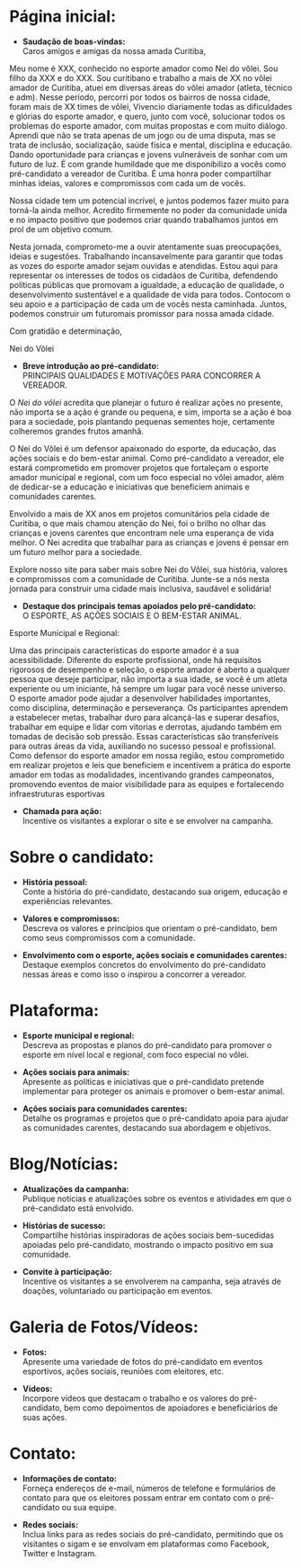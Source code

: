 # Página inicial:

- **Saudação de boas-vindas:**  
  Caros amigos e amigas da nossa amada Curitiba,  

Meu nome é XXX, conhecido no esporte amador como Nei do vôlei. Sou filho da XXX e do XXX. Sou curitibano e
trabalho a mais de XX no vôlei amador de Curitiba, atuei em diversas áreas do vôlei amador (atleta, técnico
e adm). Nesse período, percorri por todos os bairros de nossa cidade, foram mais de XX times de vôlei,
Vivencio diariamente todas as dificuldades e glórias do esporte amador, e quero, junto com você, solucionar
todos os problemas do esporte amador, com muitas propostas e com muito diálogo. Aprendi que não se trata
apenas de um jogo ou de uma disputa, mas se trata de inclusão, socialização, saúde física e mental,
disciplina e educação. Dando oportunidade para crianças e jovens vulneráveis de sonhar com um futuro de luz.
É com grande humildade que me disponibilizo a vocês como pré-candidato a vereador de Curitiba. É uma honra
poder compartilhar minhas ideias, valores e compromissos com cada um de vocês.

Nossa cidade tem um potencial incrível, e juntos podemos fazer muito para torná-la ainda melhor. Acredito
firmemente no poder da comunidade unida e no impacto positivo que podemos criar quando trabalhamos juntos em
prol de um objetivo comum.

Nesta jornada, comprometo-me a ouvir atentamente suas preocupações, ideias e sugestões. Trabalhando
incansavelmente para garantir que todas as vozes do esporte amador sejam ouvidas e atendidas. Estou aqui
para representar os interesses de todos os cidadãos de Curitiba, defendendo políticas públicas que promovam
a igualdade, a educação de qualidade, o desenvolvimento sustentável e a qualidade de vida para todos.
Contocom o seu apoio e a participação de cada um de vocês nesta caminhada. Juntos, podemos construir um futuromais promissor para nossa amada cidade.

Com gratidão e determinação,

Nei do Vôlei

- **Breve introdução ao pré-candidato:**  
PRINCIPAIS QUALIDADES E MOTIVAÇÕES PARA CONCORRER A VEREADOR.

O <em>Nei do vôlei</em> acredita que planejar o futuro é realizar ações no presente, não importa se a ação é
grande
ou pequena, e sim, importa se a ação é boa para a sociedade, pois plantando pequenas sementes hoje,
certamente colheremos grandes frutos amanhã.

O Nei do Vôlei é um defensor apaixonado do esporte, da educação, das ações sociais e do bem-estar animal.
Como pré-candidato a vereador, ele estará comprometido em promover projetos que fortaleçam o esporte amador
municipal e regional, com um foco especial no vôlei amador, além de dedicar-se a educação e iniciativas que
beneficiem animais e comunidades carentes.

Envolvido a mais de XX anos em projetos comunitários pela cidade de Curitiba, o que mais chamou atenção do
Nei, foi o brilho no olhar das crianças e jovens carentes que encontram nele uma esperança de vida melhor. O
Nei acredita que trabalhar para as crianças e jovens é pensar em um futuro melhor para a sociedade.

Explore nosso site para saber mais sobre Nei do Vôlei, sua história, valores e compromissos com a comunidade
de Curitiba. Junte-se a nós nesta jornada para construir uma cidade mais inclusiva, saudável e solidária!

- **Destaque dos principais temas apoiados pelo pré-candidato:**  
O ESPORTE, AS AÇÕES SOCIAIS E O BEM-ESTAR ANIMAL.

Esporte Municipal e Regional:

Uma das principais características do esporte amador é a sua acessibilidade. Diferente do esporte profissional, onde há requisitos rigorosos de desempenho e seleção, o esporte amador é aberto a qualquer pessoa que deseje participar, não importa a sua idade, se você é um atleta experiente ou um iniciante, há sempre um lugar para você nesse universo. O esporte amador pode ajudar a desenvolver habilidades importantes, como disciplina, determinação e perseverança. Os participantes aprendem a estabelecer metas, trabalhar duro para alcançá-las e superar desafios, trabalhar em equipe e lidar com vitorias e derrotas, ajudando também em tomadas de decisão sob pressão. Essas características são transferíveis para outras áreas da vida, auxiliando no sucesso pessoal e profissional. Como defensor do esporte amador em nossa região, estou comprometido em realizar projetos e leis que beneficiem e incentivem a prática do esporte amador em todas as modalidades, incentivando grandes campeonatos, promovendo eventos de maior visibilidade para as equipes e fortalecendo infraestruturas esportivas
- **Chamada para ação:**  
  Incentive os visitantes a explorar o site e se envolver na campanha.

# Sobre o candidato:

- **História pessoal:**  
  Conte a história do pré-candidato, destacando sua origem, educação e experiências relevantes.

- **Valores e compromissos:**  
  Descreva os valores e princípios que orientam o pré-candidato, bem como seus compromissos com a comunidade.

- **Envolvimento com o esporte, ações sociais e comunidades carentes:**  
  Destaque exemplos concretos do envolvimento do pré-candidato nessas áreas e como isso o inspirou a concorrer a vereador.

# Plataforma:

- **Esporte municipal e regional:**  
  Descreva as propostas e planos do pré-candidato para promover o esporte em nível local e regional, com foco especial no vôlei.

- **Ações sociais para animais:**  
  Apresente as políticas e iniciativas que o pré-candidato pretende implementar para proteger os animais e promover o bem-estar animal.

- **Ações sociais para comunidades carentes:**  
  Detalhe os programas e projetos que o pré-candidato apoia para ajudar as comunidades carentes, destacando sua abordagem e objetivos.

# Blog/Notícias:

- **Atualizações da campanha:**  
  Publique notícias e atualizações sobre os eventos e atividades em que o pré-candidato está envolvido.

- **Histórias de sucesso:**  
  Compartilhe histórias inspiradoras de ações sociais bem-sucedidas apoiadas pelo pré-candidato, mostrando o impacto positivo em sua comunidade.

- **Convite à participação:**  
  Incentive os visitantes a se envolverem na campanha, seja através de doações, voluntariado ou participação em eventos.

# Galeria de Fotos/Vídeos:

- **Fotos:**  
  Apresente uma variedade de fotos do pré-candidato em eventos esportivos, ações sociais, reuniões com eleitores, etc.

- **Vídeos:**  
  Incorpore vídeos que destacam o trabalho e os valores do pré-candidato, bem como depoimentos de apoiadores e beneficiários de suas ações.

# Contato:

- **Informações de contato:**  
  Forneça endereços de e-mail, números de telefone e formulários de contato para que os eleitores possam entrar em contato com o pré-candidato ou sua equipe.

- **Redes sociais:**  
  Inclua links para as redes sociais do pré-candidato, permitindo que os visitantes o sigam e se envolvam em plataformas como Facebook, Twitter e Instagram.
